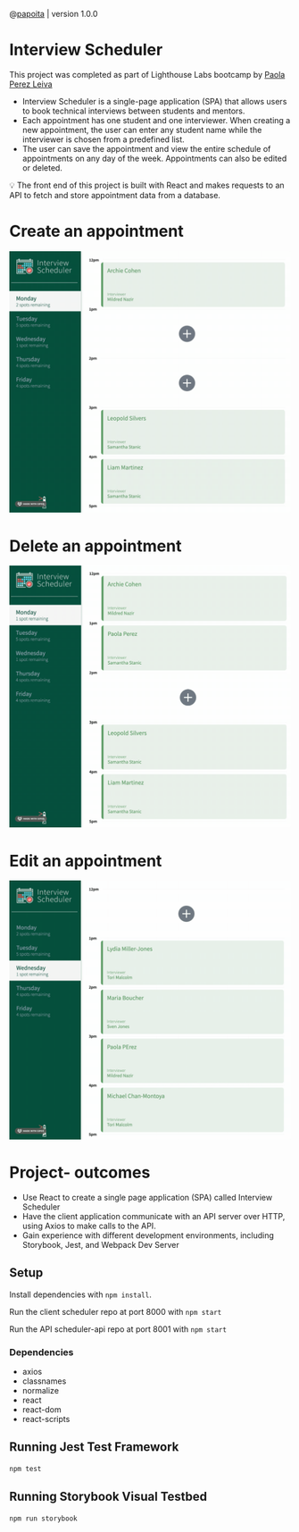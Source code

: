 @[papoita](https://github.com/papoita) | version 1.0.0

# Interview Scheduler

This project was completed as part of Lighthouse Labs bootcamp by [Paola Perez Leiva](https://www.linkedin.com/in/perezleivapaola/)

* Interview Scheduler is a single-page application (SPA) that allows users to book technical interviews between students and mentors.
 * Each appointment has one student and one interviewer. When creating a new appointment, the user can enter any student name while the interviewer is chosen from a predefined list.
  * The user can save the appointment and view the entire schedule of appointments on any day of the week. Appointments can also be edited or deleted. 
  
 💡 The front end of this project is built with React and makes requests to an API to fetch and store appointment data from a database.

# Create an appointment
!["Create Appointment"](/docs/create_appointment.gif)

# Delete an appointment
!["Delete Appointment"](/docs/delete_appointment.gif)

# Edit an appointment
!["Edit Appointment"](/docs/edit_appointment.gif)

 # Project- outcomes
 * Use React to create a single page application (SPA) called Interview Scheduler
* Have the client application communicate with an API server over HTTP, using Axios to make calls to the API.
* Gain experience with different development environments, including Storybook, Jest, and Webpack Dev Server
## Setup

Install dependencies with `npm install`.

Run the client scheduler repo at port 8000 with `npm start`

Run the API scheduler-api repo at port 8001 with `npm start`


### Dependencies
* axios
* classnames
* normalize
* react
* react-dom
* react-scripts



## Running Jest Test Framework

```sh
npm test
```

## Running Storybook Visual Testbed

```sh
npm run storybook
```
